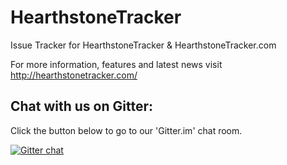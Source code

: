 # HearthstoneTracker

Issue Tracker for HearthstoneTracker &amp; HearthstoneTracker.com

For more information, features and latest news visit http://hearthstonetracker.com/

## Chat with us on Gitter:
Click the button below to go to our 'Gitter.im' chat room.

[![Gitter chat](https://badges.gitter.im/HearthstoneTracker/HearthstoneTracker.png)](https://gitter.im/HearthstoneTracker/HearthstoneTracker)
